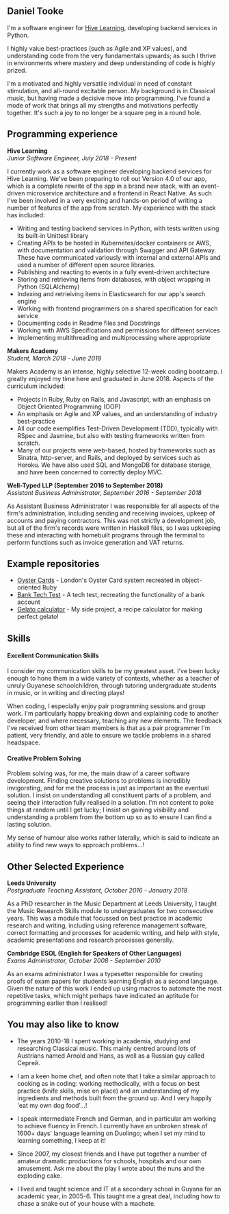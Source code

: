 ## Daniel Tooke

I'm a software engineer for [Hive Learning](http://github.com/hivelearning), developing backend services in Python.

I highly value best-practices (such as Agile and XP values), and understanding code from the very fundamentals upwards; as such I thrive in environments where mastery and deep understanding of code is highly prized.

I'm a motivated and highly versatile individual in need of constant stimulation, and all-round excitable person. My background is in Classical music, but having made a decisive move into programming, I've found a mode of work that brings all my strengths and motivations perfectly together. It's such a joy to no longer be a square peg in a round hole.

## Programming experience

**Hive Learning**   
*Junior Software Engineer, July 2018 - Present*

I currently work as a software engineer developing backend services for Hive Learning. We've been preparing to roll out Version 4.0 of our app, which is a complete rewrite of the app in a brand new stack, with an event-driven microservice architecture and a frontend in React Native. As such I've been involved in a very exciting and hands-on period of writing a number of features of the app from scratch. My experience with the stack has included:

- Writing and testing backend services in Python, with tests written using its built-in Unittest library
- Creating APIs to be hosted in Kubernetes/docker containers or AWS, with documentation and validation through Swagger and API Gateway. These have communicated variously with internal and external APIs and used a number of different open source libraries.
- Publishing and reacting to events in a fully event-driven architecture
- Storing and retrieving items from databases, with object wrapping in Python (SQLAlchemy)
- Indexing and retrieiving items in Elasticsearch for our app's search engine
- Working with frontend programmers on a shared specification for each service
- Documenting code in Readme files and Docstrings
- Working with AWS Specifications and permissions for different services
- Implementing multithreading and multiprocessing where appropriate

**Makers Academy**   
*Student, March 2018 - June 2018*

Makers Academy is an intense, highly selective 12-week coding bootcamp. I greatly enjoyed my time here and graduated in June 2018. Aspects of the curriculum included:

- Projects in Ruby, Ruby on Rails, and Javascript, with an emphasis on Object Oriented Programming (OOP)
- An emphasis on Agile and XP values, and an understanding of industry best-practice
- All our code exemplifies Test-Driven Development (TDD), typically with RSpec and Jasmine, but also with testing frameworks written from scratch.
- Many of our projects were web-based, hosted by frameworks such as Sinatra, http-server, and Rails, and deployed by services such as Heroku. We have also used SQL and MongoDB for database storage, and have been concerned to correctly deploy MVC.

**Well-Typed LLP (September 2016 to September 2018)**   
*Assistant Business Administrator, September 2016 - September 2018*

As Assistant Business Administrator I was responsible for all aspects of the firm's administration, including sending and receiving invoices, upkeep of accounts and paying contractors. This was not strictly a development job, but all of the firm's records were written in Haskell files, so I was upkeeping these and interacting with homebuilt programs through the terminal to perform functions such as invoice generation and VAT returns.
<!-- - Experience at learning how to learn

- Curious and passionate about code. [PROVIDE EVIDENCE]
- Fast, independent learner [PROVIDE EVIDENCE]
- Great collaborator [PROVIDE EVIDENCE] -->


## Example repositories

* [Oyster Cards](https://github.com/djtooke/oyster) - London's Oyster Card system recreated in object-oriented Ruby
* [Bank Tech Test](https://github.com/djtooke/bank-tech-test) - A tech test, recreating the functionality of a bank account
* [Gelato calculator](https://github.com/djtooke/gelato-calculator) - My side project, a recipe calculator for making perfect gelato!
<!-- * [AppCapella](https://github.com/ljcphillips/appcapella) - Our graduation project at Makers Academy, an app which allows you to sing alongside yourself and create an accapella video. -->


## Skills

#### Excellent Communication Skills

I consider my communication skills to be my greatest asset. I've been lucky enough to hone them in a wide variety of contexts, whether as a teacher of unruly Guyanese schoolchildren, through tutoring undergraduate students in music, or in writing and directing plays!

When coding, I especially enjoy pair programming sessions and group work. I'm particularly happy breaking down and explaining code to another developer, and where necessary, teaching any new elements. The feedback I've received from other team members is that as a pair programmer I'm patient, very friendly, and able to ensure we tackle problems in a shared headspace.

#### Creative Problem Solving

Problem solving was, for me, the main draw of a career software development. Finding creative solutions to problems is incredibly invigorating, and for me the process is just as important as the eventual solution. I insist on understanding all constituent parts of a problem, and seeing their interaction fully realised in a solution. I'm not content to poke things at random until I get lucky; I insist on gaining visibility and understanding a problem from the bottom up so as to ensure I can find a lasting solution.

My sense of humour also works rather laterally, which is said to indicate an ability to find new ways to approach problems...!

## Other Selected Experience

**Leeds University**   
*Postgraduate Teaching Assistant, October 2016 - January 2018*

As a PhD researcher in the Music Department at Leeds University, I taught the Music Research Skills module to undergraduates for two consecutive years. This was a module that focussed on best practice in academic research and writing, including using reference management software, correct formatting and processes for academic writing, and help with style, academic presentations and research processes generally.

**Cambridge ESOL (English for Speakers of Other Languages)**   
*Exams Administrator, October 2008 - September 2010*

As an exams administrator I was a typesetter responsible for creating proofs of exam papers for students learning English as a second language. Given the nature of this work I ended up using macros to automate the most repetitive tasks, which might perhaps have indicated an aptitude for programming earlier than I realised!

<!---
### University Education

#### Durham University Music Department (September 2010 - June 2013)

- Music B.A. (Hons) Class: I
- Specialisms included Acoustic and Electroacoustic Composition, and Russian Music
- Heavily involved in student societies and committees, including in leadership roles

#### Durham University Music Department (September 2013 - February 2015)

- Masters by Research
- Thesis title: "Arnold Schoenberg's Die glückliche Hand: Artistic self-envisioning in the era of early modernism"
- Essentially an examination of Schoenberg's early opera Die glückliche Hand, and the ways in which the protagonist was a clear projection of Schoenberg's own self-image.

#### Leeds University Music Department  (March 2015 - February 2018)

- PhD in Music (unfinished)
- Thesis title: Hans Keller: Putting an emigre musician in context
- A wide-ranging study of the life and work of British-Austrian music critic and broadcaster Hans Keller.
--->

## You may also like to know

- The years 2010-18 I spent working in academia, studying and researching Classical music. This mainly centred around lots of Austrians named Arnold and Hans, as well as a Russian guy called Серге́й.

- I am a keen home chef, and often note that I take a similar approach to cooking as in coding: working methodically, with a focus on best practice (knife skills, mise en place) and an understanding of my ingredients and methods built from the ground up. And I very happily 'eat my own dog food'...!

- I speak intermediate French and German, and in particular am working to achieve fluency in French. I currently have an unbroken streak of 1600+ days' language learning on Duolingo; when I set my mind to learning something, I keep at it!

- Since 2007, my closest friends and I have put together a number of amateur dramatic productions for schools, hospitals and our own amusement. Ask me about the play I wrote about the nuns and the exploding cake.

- I lived and taught science and IT at a secondary school in Guyana for an academic year, in 2005-6. This taught me a great deal, including how to chase a snake out of your house with a machete.
